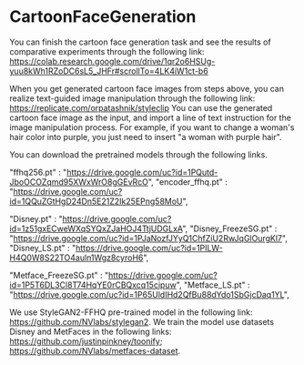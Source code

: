 # CartoonFaceGeneration
You can finish the cartoon face generation task and see the results of comparative experiments through the following link: https://colab.research.google.com/drive/1qr2o6HSUg-yuu8kWh1RZoDC6sL5_JHFr#scrollTo=4LK4iW1ct-b6

When you get generated cartoon face images from steps above, you can realize text-guided image manipulation through the following link: 
https://replicate.com/orpatashnik/styleclip
You can use the generated cartoon face image as the input, and import a line of text instruction for the image manipulation process. For example, if you want to change a woman's hair color into purple, you just need to insert "a woman with purple hair".

You can download the pretrained models through the following links.

"ffhq256.pt" : "https://drive.google.com/uc?id=1PQutd-JboOCOZqmd95XWxWrO8gGEvRcO",
"encoder_ffhq.pt" : "https://drive.google.com/uc?id=1QQuZGtHgD24Dn5E21Z2Ik25EPng58MoU",

"Disney.pt" : "https://drive.google.com/uc?id=1z51gxECweWXqSYQxZJaHOJ4TtjUDGLxA",
"Disney_FreezeSG.pt" : "https://drive.google.com/uc?id=1PJaNozfJYyQ1ChfZiU2RwJqGlOurgKl7",
"Disney_LS.pt" : "https://drive.google.com/uc?id=1PILW-H4Q0W8S22TO4auln1Wgz8cyroH6",
    
"Metface_FreezeSG.pt" : "https://drive.google.com/uc?id=1P5T6DL3Cl8T74HqYE0rCBQxcq15cipuw",
"Metface_LS.pt" : "https://drive.google.com/uc?id=1P65UldIHd2QfBu88dYdo1SbGjcDaq1YL",

We use StyleGAN2-FFHQ pre-trained model in the following link: https://github.com/NVlabs/stylegan2.
We train the model use datasets Disney and MetFaces in the following links: https://github.com/justinpinkney/toonify; https://github.com/NVlabs/metfaces-dataset.

